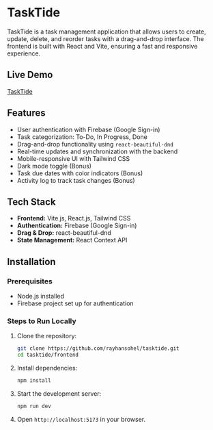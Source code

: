 # TaskTide

TaskTide is a task management application that allows users to create, update, delete, and reorder tasks with a drag-and-drop interface. The frontend is built with React and Vite, ensuring a fast and responsive experience.

## Live Demo
[TaskTide](https://tasktide-app.vercel.app/)

## Features
- User authentication with Firebase (Google Sign-in)
- Task categorization: To-Do, In Progress, Done
- Drag-and-drop functionality using `react-beautiful-dnd`
- Real-time updates and synchronization with the backend
- Mobile-responsive UI with Tailwind CSS
- Dark mode toggle (Bonus)
- Task due dates with color indicators (Bonus)
- Activity log to track task changes (Bonus)

## Tech Stack
- **Frontend:** Vite.js, React.js, Tailwind CSS
- **Authentication:** Firebase (Google Sign-in)
- **Drag & Drop:** react-beautiful-dnd
- **State Management:** React Context API

## Installation
### Prerequisites
- Node.js installed
- Firebase project set up for authentication

### Steps to Run Locally
1. Clone the repository:
   ```sh
   git clone https://github.com/rayhansohel/tasktide.git
   cd tasktide/frontend
   ```
2. Install dependencies:
   ```sh
   npm install
   ```
3. Start the development server:
   ```sh
   npm run dev
   ```
4. Open `http://localhost:5173` in your browser.






